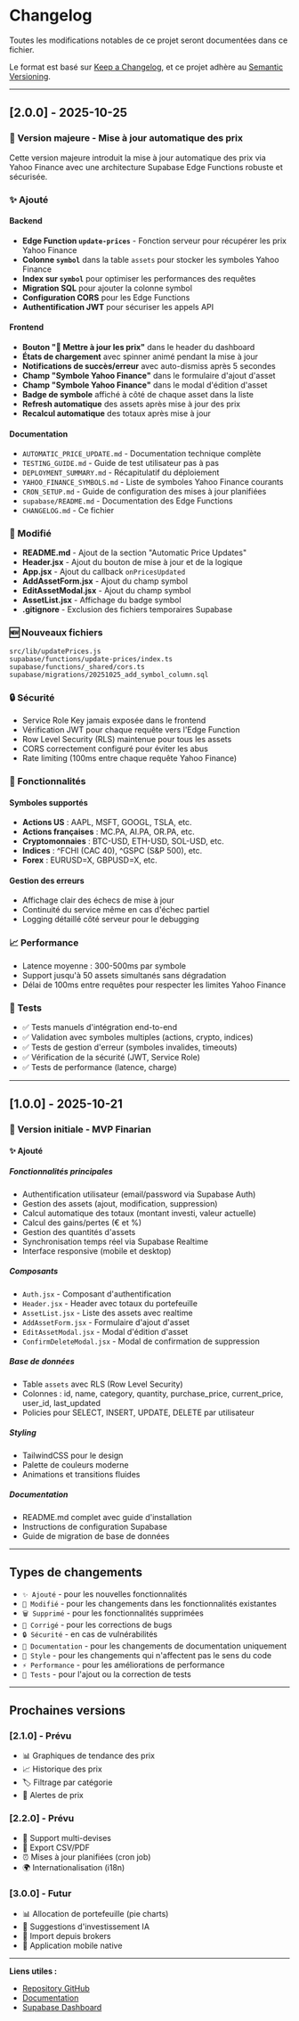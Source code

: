 # Changelog

Toutes les modifications notables de ce projet seront documentées dans ce fichier.

Le format est basé sur [Keep a Changelog](https://keepachangelog.com/fr/1.0.0/),
et ce projet adhère au [Semantic Versioning](https://semver.org/lang/fr/).

---

## [2.0.0] - 2025-10-25

### 🎉 Version majeure - Mise à jour automatique des prix

Cette version majeure introduit la mise à jour automatique des prix via Yahoo Finance avec une architecture Supabase Edge Functions robuste et sécurisée.

### ✨ Ajouté

#### Backend
- **Edge Function `update-prices`** - Fonction serveur pour récupérer les prix Yahoo Finance
- **Colonne `symbol`** dans la table `assets` pour stocker les symboles Yahoo Finance
- **Index sur `symbol`** pour optimiser les performances des requêtes
- **Migration SQL** pour ajouter la colonne symbol
- **Configuration CORS** pour les Edge Functions
- **Authentification JWT** pour sécuriser les appels API

#### Frontend
- **Bouton "🔄 Mettre à jour les prix"** dans le header du dashboard
- **États de chargement** avec spinner animé pendant la mise à jour
- **Notifications de succès/erreur** avec auto-dismiss après 5 secondes
- **Champ "Symbole Yahoo Finance"** dans le formulaire d'ajout d'asset
- **Champ "Symbole Yahoo Finance"** dans le modal d'édition d'asset
- **Badge de symbole** affiché à côté de chaque asset dans la liste
- **Refresh automatique** des assets après mise à jour des prix
- **Recalcul automatique** des totaux après mise à jour

#### Documentation
- `AUTOMATIC_PRICE_UPDATE.md` - Documentation technique complète
- `TESTING_GUIDE.md` - Guide de test utilisateur pas à pas
- `DEPLOYMENT_SUMMARY.md` - Récapitulatif du déploiement
- `YAHOO_FINANCE_SYMBOLS.md` - Liste de symboles Yahoo Finance courants
- `CRON_SETUP.md` - Guide de configuration des mises à jour planifiées
- `supabase/README.md` - Documentation des Edge Functions
- `CHANGELOG.md` - Ce fichier

### 🔄 Modifié

- **README.md** - Ajout de la section "Automatic Price Updates"
- **Header.jsx** - Ajout du bouton de mise à jour et de la logique
- **App.jsx** - Ajout du callback `onPricesUpdated`
- **AddAssetForm.jsx** - Ajout du champ symbol
- **EditAssetModal.jsx** - Ajout du champ symbol
- **AssetList.jsx** - Affichage du badge symbol
- **.gitignore** - Exclusion des fichiers temporaires Supabase

### 🆕 Nouveaux fichiers

```
src/lib/updatePrices.js
supabase/functions/update-prices/index.ts
supabase/functions/_shared/cors.ts
supabase/migrations/20251025_add_symbol_column.sql
```

### 🔒 Sécurité

- Service Role Key jamais exposée dans le frontend
- Vérification JWT pour chaque requête vers l'Edge Function
- Row Level Security (RLS) maintenue pour tous les assets
- CORS correctement configuré pour éviter les abus
- Rate limiting (100ms entre chaque requête Yahoo Finance)

### 🎯 Fonctionnalités

#### Symboles supportés
- **Actions US** : AAPL, MSFT, GOOGL, TSLA, etc.
- **Actions françaises** : MC.PA, AI.PA, OR.PA, etc.
- **Cryptomonnaies** : BTC-USD, ETH-USD, SOL-USD, etc.
- **Indices** : ^FCHI (CAC 40), ^GSPC (S&P 500), etc.
- **Forex** : EURUSD=X, GBPUSD=X, etc.

#### Gestion des erreurs
- Affichage clair des échecs de mise à jour
- Continuité du service même en cas d'échec partiel
- Logging détaillé côté serveur pour le debugging

### 📈 Performance

- Latence moyenne : 300-500ms par symbole
- Support jusqu'à 50 assets simultanés sans dégradation
- Délai de 100ms entre requêtes pour respecter les limites Yahoo Finance

### 🧪 Tests

- ✅ Tests manuels d'intégration end-to-end
- ✅ Validation avec symboles multiples (actions, crypto, indices)
- ✅ Tests de gestion d'erreur (symboles invalides, timeouts)
- ✅ Vérification de la sécurité (JWT, Service Role)
- ✅ Tests de performance (latence, charge)

---

## [1.0.0] - 2025-10-21

### 🎉 Version initiale - MVP Finarian

#### ✨ Ajouté

##### Fonctionnalités principales
- Authentification utilisateur (email/password via Supabase Auth)
- Gestion des assets (ajout, modification, suppression)
- Calcul automatique des totaux (montant investi, valeur actuelle)
- Calcul des gains/pertes (€ et %)
- Gestion des quantités d'assets
- Synchronisation temps réel via Supabase Realtime
- Interface responsive (mobile et desktop)

##### Composants
- `Auth.jsx` - Composant d'authentification
- `Header.jsx` - Header avec totaux du portefeuille
- `AssetList.jsx` - Liste des assets avec realtime
- `AddAssetForm.jsx` - Formulaire d'ajout d'asset
- `EditAssetModal.jsx` - Modal d'édition d'asset
- `ConfirmDeleteModal.jsx` - Modal de confirmation de suppression

##### Base de données
- Table `assets` avec RLS (Row Level Security)
- Colonnes : id, name, category, quantity, purchase_price, current_price, user_id, last_updated
- Policies pour SELECT, INSERT, UPDATE, DELETE par utilisateur

##### Styling
- TailwindCSS pour le design
- Palette de couleurs moderne
- Animations et transitions fluides

##### Documentation
- README.md complet avec guide d'installation
- Instructions de configuration Supabase
- Guide de migration de base de données

---

## Types de changements

- `✨ Ajouté` - pour les nouvelles fonctionnalités
- `🔄 Modifié` - pour les changements dans les fonctionnalités existantes
- `🗑️ Supprimé` - pour les fonctionnalités supprimées
- `🔧 Corrigé` - pour les corrections de bugs
- `🔒 Sécurité` - en cas de vulnérabilités
- `📝 Documentation` - pour les changements de documentation uniquement
- `🎨 Style` - pour les changements qui n'affectent pas le sens du code
- `⚡ Performance` - pour les améliorations de performance
- `🧪 Tests` - pour l'ajout ou la correction de tests

---

## Prochaines versions

### [2.1.0] - Prévu
- 📊 Graphiques de tendance des prix
- 📈 Historique des prix
- 🏷️ Filtrage par catégorie
- 🔔 Alertes de prix

### [2.2.0] - Prévu
- 💱 Support multi-devises
- 📄 Export CSV/PDF
- ⏰ Mises à jour planifiées (cron job)
- 🌍 Internationalisation (i18n)

### [3.0.0] - Futur
- 📊 Allocation de portefeuille (pie charts)
- 🤖 Suggestions d'investissement IA
- 🔗 Import depuis brokers
- 📱 Application mobile native

---

**Liens utiles :**
- [Repository GitHub](https://github.com/votre-repo/finarian)
- [Documentation](./README.md)
- [Supabase Dashboard](https://supabase.com/dashboard)

